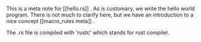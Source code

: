 This is a meta note for [[hello.rs]] . As is customary, we write the hello world program. There is not much to clarify here, but we have an introduction to a nice concept [[macro_rules meta]] . 

The .rs file is compiled with 'rustc' which stands for rust compiler.